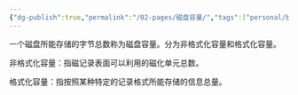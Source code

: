 ```yaml
---
{"dg-publish":true,"permalink":"/02-pages/磁盘容量/","tags":["personal/blog","计算机组成原理"]}
---
```


一个磁盘所能存储的字节总数称为磁盘容量。分为非格式化容量和格式化容量。

非格式化容量：指磁记录表面可以利用的磁化单元总数。

格式化容量：指按照某种特定的记录格式所能存储的信息总量。